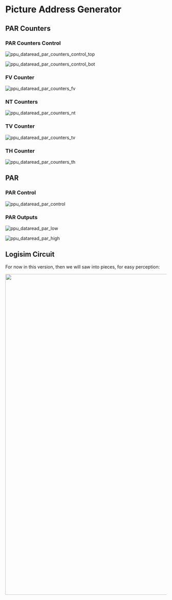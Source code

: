 # Picture Address Generator

## PAR Counters

### PAR Counters Control

![ppu_dataread_par_counters_control_top](/BreakingNESWiki/imgstore/ppu/ppu_par_counters_control_top.jpg)

![ppu_dataread_par_counters_control_bot](/BreakingNESWiki/imgstore/ppu/ppu_par_counters_control_bot.jpg)

### FV Counter

![ppu_dataread_par_counters_fv](/BreakingNESWiki/imgstore/ppu/ppu_par_counters_fv.jpg)

### NT Counters

![ppu_dataread_par_counters_nt](/BreakingNESWiki/imgstore/ppu/ppu_par_counters_nt.jpg)

### TV Counter

![ppu_dataread_par_counters_tv](/BreakingNESWiki/imgstore/ppu/ppu_par_counters_tv.jpg)

### TH Counter

![ppu_dataread_par_counters_th](/BreakingNESWiki/imgstore/ppu/ppu_par_counters_th.jpg)

## PAR

### PAR Control

![ppu_dataread_par_control](/BreakingNESWiki/imgstore/ppu/ppu_par_control.jpg)

### PAR Outputs

![ppu_dataread_par_low](/BreakingNESWiki/imgstore/ppu/ppu_par_low.jpg)

![ppu_dataread_par_high](/BreakingNESWiki/imgstore/ppu/ppu_par_high.jpg)

## Logisim Circuit

For now in this version, then we will saw into pieces, for easy perception:

<img src="/BreakingNESWiki/imgstore/ppu_logisim_pargen.jpg" width="1000px">
